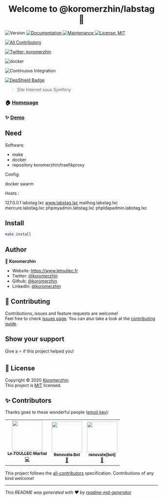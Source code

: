 <h1 align="center">Welcome to @koromerzhin/labstag 👋</h1>
<img alt="Version" src="https://img.shields.io/badge/version-1.0.0-blue.svg?cacheSeconds=2592000" />
<a href="https://github.com/koromerzhin/labstag#readme">
  <img alt="Documentation" src="https://img.shields.io/badge/documentation-yes-brightgreen.svg" target="_blank" />
</a>
  
<a href="https://github.com/koromerzhin/labstag/graphs/commit-activity">
  <img alt="Maintenance" src="https://img.shields.io/badge/Maintained%3F-yes-green.svg" target="_blank" />
</a>
  
<a href="https://github.com/koromerzhin/labstag/blob/master/LICENSE">
  <img alt="License: MIT" src="https://img.shields.io/badge/License-MIT-yellow.svg" target="_blank" />
</a>
  
<!-- ALL-CONTRIBUTORS-BADGE:START - Do not remove or modify this section -->
<a href="#-contributors"><img src="https://img.shields.io/badge/all_contributors-3-orange.svg?style=flat-square" alt="All Contributors" /></a>
<!-- ALL-CONTRIBUTORS-BADGE:END -->

<a href="https://twitter.com/koromerzhin">
  <img alt="Twitter: koromerzhin" src="https://img.shields.io/twitter/follow/koromerzhin.svg?style=social" target="_blank" />
</a>
  

![docker](https://github.com/koromerzhin/labstag/workflows/docker/badge.svg?branch=develop)

![Continuous Integration](https://github.com/koromerzhin/labstag/workflows/Continuous%20Integration/badge.svg?branch=develop)

[![DepShield Badge](https://depshield.sonatype.org/badges/koromerzhin/labstag/depshield.svg)](https://depshield.github.io)

> Site Internet sous Symfony

### 🏠 [Homepage](https://github.com/koromerzhin/labstag#readme)

### ✨ [Demo](https://www.letoullec.fr)

## Need
Software:
 - make
 - docker
 - repository koromerzhin/traefikproxy

Config: 

docker swarm

Hosts : 

127.0.0.1 labstag.lxc www.labstag.lxc mailhog.labstag.lxc mercure.labstag.lxc phpmyadmin.labstag.lxc phpldapadmin.labstag.lxc

## Install

```sh
make install
```

## Author

👤 **Koromerzhin**

* Website: https://www.letoullec.fr
* Twitter: [@koromerzhin](https://twitter.com/koromerzhin)
* Github: [@koromerzhin](https://github.com/koromerzhin)
* LinkedIn: [@koromerzhin](https://linkedin.com/in/koromerzhin)

## 🤝 Contributing

Contributions, issues and feature requests are welcome!<br />Feel free to check [issues page](https://github.com/koromerzhin/labstag/issues). You can also take a look at the [contributing guide](https://github.com/koromerzhin/labstag/blob/main/CONTRIBUTING.md).

## Show your support

Give a ⭐️ if this project helped you!

## 📝 License

Copyright © 2020 [Koromerzhin](https://github.com/koromerzhin).<br />
This project is [MIT](https://github.com/koromerzhin/labstag/blob/main/LICENSE) licensed.

## ✨ Contributors

Thanks goes to these wonderful people ([emoji key](https://allcontributors.org/docs/en/emoji-key)):

<!-- ALL-CONTRIBUTORS-LIST:START - Do not remove or modify this section -->
<!-- prettier-ignore-start -->
<!-- markdownlint-disable -->
<table>
  <tr>
    <td align="center"><a href="https://github.com/koromerzhin"><img src="https://avatars0.githubusercontent.com/u/308012?v=4?s=100" width="100px;" alt=""/><br /><sub><b>Le TOULLEC Martial</b></sub></a><br /><a href="https://github.com/koromerzhin/labstag/commits?author=koromerzhin" title="Code">💻</a></td>
    <td align="center"><a href="https://renovatebot.com"><img src="https://avatars0.githubusercontent.com/u/25180681?v=4?s=100" width="100px;" alt=""/><br /><sub><b>Renovate Bot</b></sub></a><br /><a href="#tool-renovate-bot" title="Tools">🔧</a></td>
    <td align="center"><a href="https://github.com/apps/renovate"><img src="https://avatars1.githubusercontent.com/in/2740?v=4?s=100" width="100px;" alt=""/><br /><sub><b>renovate[bot]</b></sub></a><br /><a href="#tool-renovate[bot]" title="Tools">🔧</a></td>
  </tr>
</table>

<!-- markdownlint-restore -->
<!-- prettier-ignore-end -->

<!-- ALL-CONTRIBUTORS-LIST:END -->

This project follows the
[all-contributors](https://github.com/all-contributors/all-contributors)
specification. Contributions of any kind welcome!

---

_This README was generated with ❤️ by
[readme-md-generator](https://github.com/kefranabg/readme-md-generator)_
